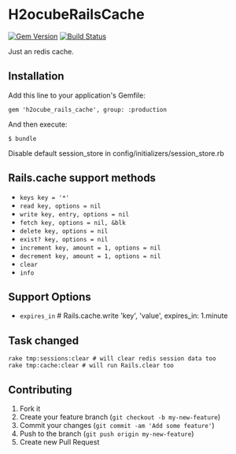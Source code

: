 # H2ocubeRailsCache

[![Gem Version](https://badge.fury.io/rb/h2ocube_rails_cache.png)](http://badge.fury.io/rb/h2ocube_rails_cache)
[![Build Status](https://travis-ci.org/h2ocube/h2ocube_rails_cache.png?branch=master)](https://travis-ci.org/h2ocube/h2ocube_rails_cache)

Just an redis cache.

## Installation

Add this line to your application's Gemfile:

    gem 'h2ocube_rails_cache', group: :production

And then execute:

    $ bundle

Disable default session_store in config/initializers/session_store.rb

## Rails.cache support methods

* `keys key = '*'`
* `read key, options = nil`
* `write key, entry, options = nil`
* `fetch key, options = nil, &blk`
* `delete key, options = nil`
* `exist? key, options = nil`
* `increment key, amount = 1, options = nil`
* `decrement key, amount = 1, options = nil`
* `clear`
* `info`

## Support Options

* `expires_in` # Rails.cache.write 'key', 'value', expires_in: 1.minute

## Task changed

    rake tmp:sessions:clear # will clear redis session data too
    rake tmp:cache:clear # will run Rails.clear too

## Contributing

1. Fork it
2. Create your feature branch (`git checkout -b my-new-feature`)
3. Commit your changes (`git commit -am 'Add some feature'`)
4. Push to the branch (`git push origin my-new-feature`)
5. Create new Pull Request
